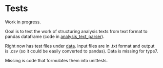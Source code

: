 
# Tests

Work in progress. 

Goal is to test the work of structuring analysis texts from text format to pandas dataframe (code in [analysis_text_parser](https://git.stacc.ee/project4/cda-data-cleaning/tree/master/cda_data_cleaning/data_cleaning/analysis_data_cleaning/step03_create_and_clean_analysis_texts/analysis_text_parser "analysis_text_parser")).

Right now has test files under [data](https://git.stacc.ee/project4/cda-data-cleaning/tree/master/cda_data_cleaning/data_cleaning/analysis_data_cleaning/step00_create_cleaning_functions). Input files are in .txt format and output is .csv (so it could be easily converted to pandas). Data is missing for type7.

Missing is code that formulates them into unittests.  


